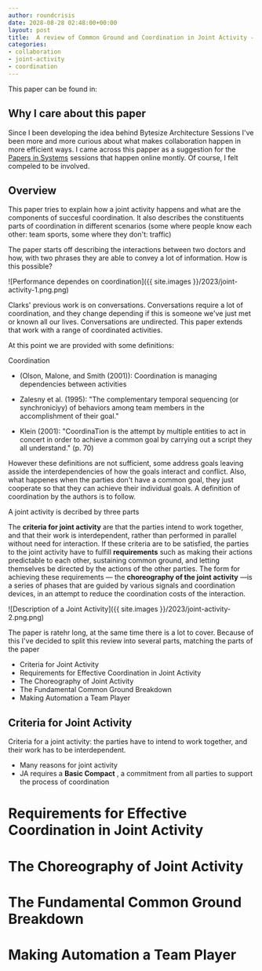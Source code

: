 ```yaml
---
author: roundcrisis
date: 2028-08-28 02:48:00+00:00
layout: post
title:  A review of Common Ground and Coordination in Joint Activity - Part 1 Introduction
categories:
- collaboration
- joint-activity
- coordination
---
```


This paper can be found in: 


## Why I care about this paper

Since I been developing the idea behind Bytesize Architecture Sessions I've been more and more curious about what makes collaboration happen in more efficient ways. 
I came across this papper as a suggestion for the [Papers in Systems](https://github.com/Andrea/PapersInSystems) sessions that happen online montly. Of course, I felt compeled to be involved.


## Overview

This paper tries to explain how a joint activity happens and what are the components of succesful coordination. It also describes the constituents parts of coordination in different scenarios (some where people know each other: team sports, some where they don't: traffic)

The paper starts off describing the interactions between two doctors and how, with two phrases they are able to convey a lot of information. How is this possible? 

![Performance dependes on coordination]({{ site.images }}/2023/joint-activity-1.png.png)

Clarks' previous work is on conversations. Conversations require a lot of coordination, and they change depending if this is someone we've just met or known all our lives.  Conversations are undirected. This paper extends that work with a range of coordinated activities.


At this point we are provided with some definitions:

Coordination 
* (Olson, Malone, and Smith (2001)): Coordination is managing dependencies between activities 

* Zalesny et al. (1995): "The complementary temporal sequencing (or synchroniciyy) of behaviors among team members in the accomplishment of their goal." 

* Klein (2001): "CoordinaTion is the attempt by multiple entities to
act in concert in order to achieve a common goal by carrying out a script they all understand." (p. 70)


However these definitions are not sufficient, some address goals leaving asside the interdependencies of how the goals interact and conflict. Also, what happenes when the parties don't have a common goal, they just cooperate so that they can achieve their individual goals. A definition of coordination by the authors is to follow.


A joint activity is decribed by three parts

The **criteria for joint activity** are that the parties intend to work together, and that their work is interdependent, rather than performed in parallel without need for interaction. If these criteria are
to be satisfied, the parties to the joint activity have to fulfill **requirements** such as making their actions predictable to each other, sustaining common ground, and letting themselves be directed by the actions of the other parties. The form for achieving these requirements — the **choreography of the joint activity** —is a series of phases that are guided by various signals and coordination devices, in an
attempt to reduce the coordination costs of the interaction.

![Description of a Joint Activity]({{ site.images }}/2023/joint-activity-2.png.png)

The paper is ratehr long, at the same time there is a lot to cover. Because of this I've decided to split this review into several parts, matching the parts of the paper

* Criteria for Joint Activity
* Requirements for Effective Coordination in Joint Activity
* The Choreography of Joint Activity
* The Fundamental Common Ground Breakdown
* Making Automation a Team Player


## Criteria for Joint Activity

Criteria for a joint activity: the parties have to intend to work
together, and their work has to be interdependent.

* Many reasons for joint activity
* JA requires a **Basic Compact** , a commitment from all parties to support the process of coordination



# Requirements for Effective Coordination in Joint Activity
# The Choreography of Joint Activity
# The Fundamental Common Ground Breakdown
# Making Automation a Team Player